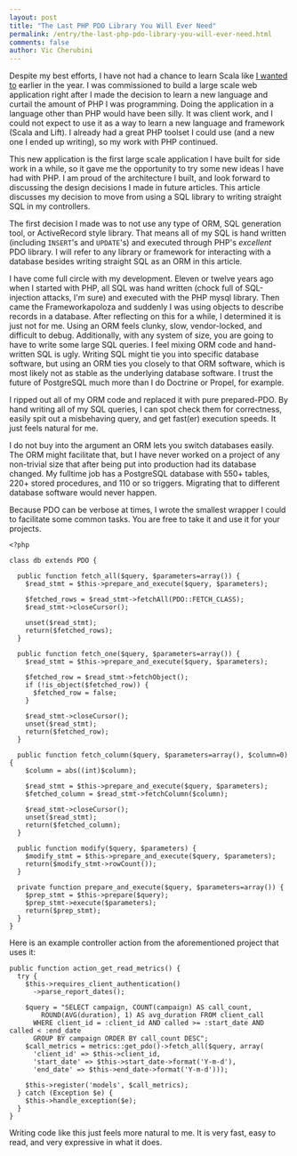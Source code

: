 ```yaml
---
layout: post
title: "The Last PHP PDO Library You Will Ever Need"
permalink: /entry/the-last-php-pdo-library-you-will-ever-need.html
comments: false
author: Vic Cherubini
---
```


Despite my best efforts, I have not had a chance to learn Scala like [I wanted to](/entry/i-m-retiring-from-php.html) earlier in the year. I was commissioned to build a large scale web application right after I made the decision to learn a new language and curtail the amount of PHP I was programming. Doing the application in a language other than PHP would have been silly. It was client work, and I could not expect to use it as a way to learn a new language and framework (Scala and Lift). I already had a great PHP toolset I could use (and a new one I ended up writing), so my work with PHP continued.

This new application is the first large scale application I have built for side work in a while, so it gave me the opportunity to try some new ideas I have had with PHP. I am proud of the architecture I built, and look forward to discussing the design decisions I made in future articles. This article discusses my decision to move from using a SQL library to writing straight SQL in my controllers.

The first decision I made was to not use any type of ORM, SQL generation tool, or ActiveRecord style library. That means all of my SQL is hand written (including `INSERT`'s and `UPDATE`'s) and executed through PHP's *excellent* PDO library. I will refer to any library or framework for interacting with a database besides writing straight SQL as an ORM in this article.

I have come full circle with my development. Eleven or twelve years ago when I started with PHP, all SQL was hand written (chock full of SQL-injection attacks, I'm sure) and executed with the PHP mysql library. Then came the Frameworkapoloza and suddenly I was using objects to describe records in a database. After reflecting on this for a while, I determined it is just not for me. Using an ORM feels clunky, slow, vendor-locked, and difficult to debug. Additionally, with any system of size, you are going to have to write some large SQL queries. I feel mixing ORM code and hand-written SQL is ugly. Writing SQL might tie you into specific database software, but using an ORM ties you closely to that ORM software, which is most likely not as stable as the underlying database software. I trust the future of PostgreSQL much more than I do Doctrine or Propel, for example.

I ripped out all of my ORM code and replaced it with pure prepared-PDO. By hand writing all of my SQL queries, I can spot check them for correctness, easily spit out a misbehaving query, and get fast(er) execution speeds. It just feels natural for me.

I do not buy into the argument an ORM lets you switch databases easily. The ORM might facilitate that, but I have never worked on a project of any non-trivial size that after being put into production had its database changed. My fulltime job has a PostgreSQL database with 550+ tables, 220+ stored procedures, and 110 or so triggers. Migrating that to different database software would never happen.

Because PDO can be verbose at times, I wrote the smallest wrapper I could to facilitate some common tasks. You are free to take it and use it for your projects.

    <?php

    class db extends PDO {
  
      public function fetch_all($query, $parameters=array()) {
        $read_stmt = $this->prepare_and_execute($query, $parameters);

        $fetched_rows = $read_stmt->fetchAll(PDO::FETCH_CLASS);
        $read_stmt->closeCursor();

        unset($read_stmt);
        return($fetched_rows);
      }

      public function fetch_one($query, $parameters=array()) {
        $read_stmt = $this->prepare_and_execute($query, $parameters);

        $fetched_row = $read_stmt->fetchObject();
        if (!is_object($fetched_row)) {
          $fetched_row = false;
        }

        $read_stmt->closeCursor();
        unset($read_stmt);
        return($fetched_row);
      }

      public function fetch_column($query, $parameters=array(), $column=0) {
        $column = abs((int)$column);

        $read_stmt = $this->prepare_and_execute($query, $parameters);
        $fetched_column = $read_stmt->fetchColumn($column);

        $read_stmt->closeCursor();
        unset($read_stmt);
        return($fetched_column);
      }
  
      public function modify($query, $parameters) {
        $modify_stmt = $this->prepare_and_execute($query, $parameters);
        return($modify_stmt->rowCount());
      }

      private function prepare_and_execute($query, $parameters=array()) {
        $prep_stmt = $this->prepare($query);
        $prep_stmt->execute($parameters);
        return($prep_stmt);
      }
    }

Here is an example controller action from the aforementioned project that uses it:

    public function action_get_read_metrics() {
      try {
        $this->requires_client_authentication()
          ->parse_report_dates();
      
        $query = "SELECT campaign, COUNT(campaign) AS call_count,
            ROUND(AVG(duration), 1) AS avg_duration FROM client_call
          WHERE client_id = :client_id AND called >= :start_date AND called < :end_date
          GROUP BY campaign ORDER BY call_count DESC";
        $call_metrics = metrics::get_pdo()->fetch_all($query, array(
          'client_id' => $this->client_id,
          'start_date' => $this->start_date->format('Y-m-d'),
          'end_date' => $this->end_date->format('Y-m-d')));
      
        $this->register('models', $call_metrics);
      } catch (Exception $e) {
        $this->handle_exception($e);
      }
    }

Writing code like this just feels more natural to me. It is very fast, easy to read, and very expressive in what it does.
